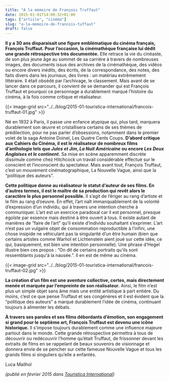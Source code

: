 ```yaml
---
title: "À la mémoire de François Truffaut"
date: 2015-01-01T14:09:32+01:00
tags: ["article", "cinéma"]
slug: "a-la-memoire-de-francois-tuffaut"
draft: false
---
```


**Il y a 30 ans disparaisait une figure emblématique du cinéma français, François Truffaut. Pour l’occasion, la cinémathèque française lui dédit une grande rétrospective très documentée.** Elle retrace la vie du cinéaste, de son plus jeune âge au sommet de sa carrière à travers de nombreuses images, des documents issus des archives de la cinémathèque, des vidéos ou encore divers inédits, des écrits, de la correspondance, des notes, des faits divers dans les journaux, des livres : un matériau extrêmement littéraire. Il était obsédé par l’archivage, le classement. Mais avant de se lancer dans ce parcours, il convient de se demander qui est François Truffaut et pourquoi ce personnage a durablement marqué l’histoire du cinéma, à la fois comme critique et réalisateur.

{{< image-grid src="../../blog/2015-01-touristica-international/francois-truffaut-01.jpg" >}}

Né en 1932 à Paris, il passe une enfance atypique qui, plus tard, marquera durablement son œuvre et cristallisera certains de ses thèmes de prédilection, pour ne pas parler d’obsessions, notamment dans le premier volet de la saga Antoine Doinel, Les Quatre Cents Coups. **D’abord critique aux Cahiers du Cinéma, il est le réalisateur de nombreux films d’anthologie tels que *Jules et Jim*, *La Nuit Américaine* ou encore *Les Deux Anglaises et le continent*.** Sa mise en scène apparemment discrète dissimule comme chez Hitchcock un travail considérable effectué sur le conscient et l’inconscient du spectateur. Mais avant tout, François Truffaut, c’est un mouvement cinématographique, La Nouvelle Vague, ainsi que la “politique des auteurs”.

**Cette politique donne au réalisateur le statut d’auteur de ses films. En d’autres termes, il est le maître de sa production qui revêt alors le caractère le plus personnel possible.** Il s’agit de l’ériger au rang d’artiste et le film au rang d’oeuvre. En effet, l’art naît immanquablement de la volonté d’expression d’un individu, qui à travers une intention cherche à communiquer. L’art est un exercice paradoxal car il est personnel, presque égoïste par essence mais destiné à être ouvert à tous. Il existe autant de manières de “faire de l’art” qu’il existe d’individu souhaitant s’exprimer. L’art n’est pas un vulgaire objet de consommation reproductible à l’infini, une chose insipide ne véhiculant pas la singularité d’un être humain (bien que certains artistes comme Warhol et Lichtenstein aient joué sur cette idée, ce qui, basiquement, est bien une intention personnelle). Une phrase d’Hegel illustre bien ces propos : “On dit de certains portraits qu'ils sont ressemblants jusqu'à la nausée.”. Il en est de même au cinéma.

{{< image-grid src="../../blog/2015-01-touristica-international/francois-truffaut-02.jpg" >}}

**La création d’un film est une aventure collective, certes, mais directement menée et marquée par l’empreinte de son réalisateur.** Ainsi, le film n’est plus un simple objet sans âme mais une entité artistique à part entière. Du moins, c’est ce que pense Truffaut et ses congénères et il est évident que la “politique des auteurs” a marqué durablement l’idée de cinéma, continuant toujours à alimenter les débats.

**À travers ses paroles et ses films débordants d’émotion, son engagement si grand pour le septième art, François Truffaut est devenu une icône historique.** Il s’impose toujours durablement comme une influence majeure partout dans le monde. Cette grande rétrospective permettra à tous de découvrir ou redécouvrir l’homme qu’était Truffaut, de frissonner devant les extraits de films en se rappelant de beaux souvenirs de visionnage et donnera envie de se pencher sur cette fameuse Nouvelle Vague et tous les grands films si singuliers qu’elle a enfantés.

Luca Mailhol

*(publié en février 2015 dans [Touristica International](https://en.calameo.com/read/000722691acb5c6849a35))*

